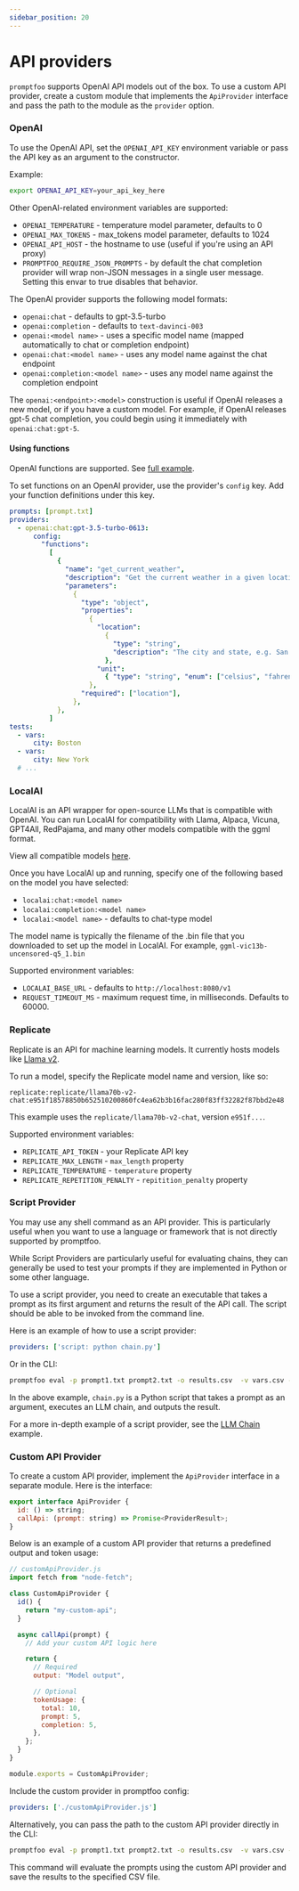 ```yaml
---
sidebar_position: 20
---
```


# API providers

`promptfoo` supports OpenAI API models out of the box. To use a custom API provider, create a custom module that implements the `ApiProvider` interface and pass the path to the module as the `provider` option.

### OpenAI

To use the OpenAI API, set the `OPENAI_API_KEY` environment variable or pass the API key as an argument to the constructor.

Example:

```bash
export OPENAI_API_KEY=your_api_key_here
```

Other OpenAI-related environment variables are supported:

- `OPENAI_TEMPERATURE` - temperature model parameter, defaults to 0
- `OPENAI_MAX_TOKENS` - max_tokens model parameter, defaults to 1024
- `OPENAI_API_HOST` - the hostname to use (useful if you're using an API proxy)
- `PROMPTFOO_REQUIRE_JSON_PROMPTS` - by default the chat completion provider will wrap non-JSON messages in a single user message. Setting this envar to true disables that behavior.

The OpenAI provider supports the following model formats:

- `openai:chat` - defaults to gpt-3.5-turbo
- `openai:completion` - defaults to `text-davinci-003`
- `openai:<model name>` - uses a specific model name (mapped automatically to chat or completion endpoint)
- `openai:chat:<model name>` - uses any model name against the chat endpoint
- `openai:completion:<model name>` - uses any model name against the completion endpoint

The `openai:<endpoint>:<model>` construction is useful if OpenAI releases a new model, or if you have a custom model. For example, if OpenAI releases gpt-5 chat completion, you could begin using it immediately with `openai:chat:gpt-5`.

#### Using functions

OpenAI functions are supported. See [full example](https://github.com/typpo/promptfoo/tree/main/examples/openai-function-call).

To set functions on an OpenAI provider, use the provider's `config` key. Add your function definitions under this key.

```yaml
prompts: [prompt.txt]
providers:
  - openai:chat:gpt-3.5-turbo-0613:
      config:
        "functions":
          [
            {
              "name": "get_current_weather",
              "description": "Get the current weather in a given location",
              "parameters":
                {
                  "type": "object",
                  "properties":
                    {
                      "location":
                        {
                          "type": "string",
                          "description": "The city and state, e.g. San Francisco, CA",
                        },
                      "unit":
                        { "type": "string", "enum": ["celsius", "fahrenheit"] },
                    },
                  "required": ["location"],
                },
            },
          ]
tests:
  - vars:
      city: Boston
  - vars:
      city: New York
  # ...
```

### LocalAI

LocalAI is an API wrapper for open-source LLMs that is compatible with OpenAI. You can run LocalAI for compatibility with Llama, Alpaca, Vicuna, GPT4All, RedPajama, and many other models compatible with the ggml format.

View all compatible models [here](https://github.com/go-skynet/LocalAI#model-compatibility-table).

Once you have LocalAI up and running, specify one of the following based on the model you have selected:

- `localai:chat:<model name>`
- `localai:completion:<model name>`
- `localai:<model name>` - defaults to chat-type model

The model name is typically the filename of the .bin file that you downloaded to set up the model in LocalAI. For example, `ggml-vic13b-uncensored-q5_1.bin`

Supported environment variables:

- `LOCALAI_BASE_URL` - defaults to `http://localhost:8080/v1`
- `REQUEST_TIMEOUT_MS` - maximum request time, in milliseconds. Defaults to 60000.

### Replicate

Replicate is an API for machine learning models.  It currently hosts models like [Llama v2](https://replicate.com/replicate/llama70b-v2-chat).

To run a model, specify the Replicate model name and version, like so:

```
replicate:replicate/llama70b-v2-chat:e951f18578850b652510200860fc4ea62b3b16fac280f83ff32282f87bbd2e48
```

This example uses the `replicate/llama70b-v2-chat`, version `e951f...`.

Supported environment variables:

- `REPLICATE_API_TOKEN` - your Replicate API key
- `REPLICATE_MAX_LENGTH` - `max_length` property
- `REPLICATE_TEMPERATURE` - `temperature` property
- `REPLICATE_REPETITION_PENALTY` - `repitition_penalty` property

### Script Provider

You may use any shell command as an API provider. This is particularly useful when you want to use a language or framework that is not directly supported by promptfoo.

While Script Providers are particularly useful for evaluating chains, they can generally be used to test your prompts if they are implemented in Python or some other language.

To use a script provider, you need to create an executable that takes a prompt as its first argument and returns the result of the API call. The script should be able to be invoked from the command line.

Here is an example of how to use a script provider:

```yaml
providers: ['script: python chain.py']
```

Or in the CLI:

```bash
promptfoo eval -p prompt1.txt prompt2.txt -o results.csv  -v vars.csv -r 'script: python chain.py'
```

In the above example, `chain.py` is a Python script that takes a prompt as an argument, executes an LLM chain, and outputs the result.

For a more in-depth example of a script provider, see the [LLM Chain](/docs/configuration/testing-llm-chains#using-a-script-provider) example.

### Custom API Provider

To create a custom API provider, implement the `ApiProvider` interface in a separate module. Here is the interface:

```javascript
export interface ApiProvider {
  id: () => string;
  callApi: (prompt: string) => Promise<ProviderResult>;
}
```

Below is an example of a custom API provider that returns a predefined output and token usage:

```javascript
// customApiProvider.js
import fetch from "node-fetch";

class CustomApiProvider {
  id() {
    return "my-custom-api";
  }

  async callApi(prompt) {
    // Add your custom API logic here

    return {
      // Required
      output: "Model output",

      // Optional
      tokenUsage: {
        total: 10,
        prompt: 5,
        completion: 5,
      },
    };
  }
}

module.exports = CustomApiProvider;
```

Include the custom provider in promptfoo config:

```yaml
providers: ['./customApiProvider.js']
```

Alternatively, you can pass the path to the custom API provider directly in the CLI:

```bash
promptfoo eval -p prompt1.txt prompt2.txt -o results.csv  -v vars.csv -r ./customApiProvider.js
```

This command will evaluate the prompts using the custom API provider and save the results to the specified CSV file.

